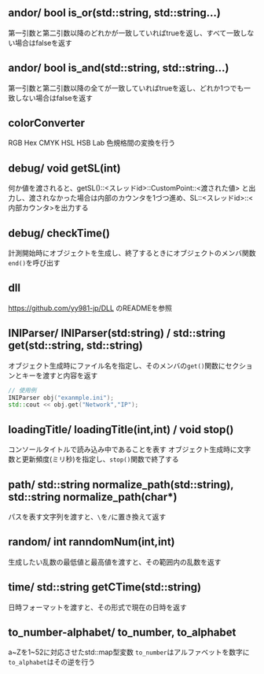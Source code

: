 ## andor/ bool is_or(std::string, std::string...)
第一引数と第二引数以降のどれかが一致していればtrueを返し、すべて一致しない場合はfalseを返す

## andor/ bool is_and(std::string, std::string...)
第一引数と第二引数以降の全てが一致していればtrueを返し、どれか1つでも一致しない場合はfalseを返す

## colorConverter
RGB Hex CMYK HSL HSB Lab 色規格間の変換を行う

## debug/ void getSL(int)
何か値を渡されると、getSL()::<スレッドid>::CustomPoint::<渡された値> と出力し、渡されなかった場合は内部のカウンタを1づつ進め、SL::<スレッドid>::<内部カウンタ>を出力する

## debug/ checkTime()
計測開始時にオブジェクトを生成し、終了するときにオブジェクトのメンバ関数`end()`を呼び出す

## dll
https://github.com/yy981-jp/DLL のREADMEを参照

## INIParser/ INIParser(std:string) / std::string get(std::string, std::string)
オブジェクト生成時にファイル名を指定し、そのメンバの`get()`関数にセクションとキーを渡すと内容を返す
``` cpp
// 使用例
INIParser obj("exanmple.ini");
std::cout << obj.get("Network","IP");
```

## loadingTitle/ loadingTitle(int,int) / void stop()
コンソールタイトルで読み込み中であることを表す
オブジェクト生成時に文字数と更新頻度(ミリ秒)を指定し、`stop()`関数で終了する

## path/ std::string normalize_path(std::string), std::string normalize_path(char*)
パスを表す文字列を渡すと、`\`を`/`に置き換えて返す

## random/ int ranndomNum(int,int)
生成したい乱数の最低値と最高値を渡すと、その範囲内の乱数を返す

## time/ std::string getCTime(std::string)
日時フォーマットを渡すと、その形式で現在の日時を返す

## to_number-alphabet/ to_number, to_alphabet
a~Zを1~52に対応させたstd::map型変数 `to_number`はアルファベットを数字に `to_alphabet`はその逆を行う
